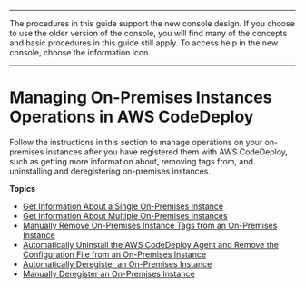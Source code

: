 --------

 The procedures in this guide support the new console design\. If you choose to use the older version of the console, you will find many of the concepts and basic procedures in this guide still apply\. To access help in the new console, choose the information icon\. 

--------

# Managing On\-Premises Instances Operations in AWS CodeDeploy<a name="on-premises-instances-operations"></a>

Follow the instructions in this section to manage operations on your on\-premises instances after you have registered them with AWS CodeDeploy, such as getting more information about, removing tags from, and uninstalling and deregistering on\-premises instances\.

**Topics**
+ [Get Information About a Single On\-Premises Instance](on-premises-instances-operations-view-details-single.md)
+ [Get Information About Multiple On\-Premises Instances](on-premises-instances-operations-view-details-multiple.md)
+ [Manually Remove On\-Premises Instance Tags from an On\-Premises Instance](on-premises-instances-operations-remove-tags.md)
+ [Automatically Uninstall the AWS CodeDeploy Agent and Remove the Configuration File from an On\-Premises Instance](on-premises-instances-operations-uninstall-agent.md)
+ [Automatically Deregister an On\-Premises Instance](on-premises-instances-operations-deregister-automatically.md)
+ [Manually Deregister an On\-Premises Instance](on-premises-instances-operations-deregister-manually.md)
